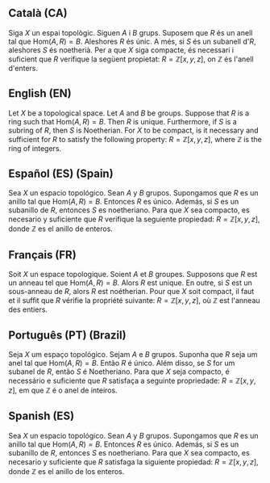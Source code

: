## Català (CA) 

Siga $X$ un espai topològic.
Siguen $A$ i $B$ grups.
Suposem que $R$ és un anell tal que $\mathrm{Hom}(A,R)=B$.
Aleshores $R$ és únic.
A més, si $S$ és un subanell d'$R$, aleshores $S$ és noetherià.
Per a que $X$ siga compacte, és necessari i suficient que $R$ verifique la següent propietat: $R=\mathbb{Z}[x,y,z]$, on $\mathbb{Z}$ és l'anell d'enters.

## English (EN)

Let $X$ be a topological space.
Let $A$ and $B$ be groups.
Suppose that $R$ is a ring such that $\mathrm{Hom}(A,R)=B$.
Then $R$ is unique.
Furthermore, if $S$ is a subring of $R$, then $S$ is Noetherian.
For $X$ to be compact, is it necessary and sufficient for $R$ to satisfy the following property: $R=\mathbb{Z}[x,y,z]$, where $\mathbb{Z}$ is the ring of integers.

## Español (ES) (Spain)

Sea $X$ un espacio topológico.
Sean $A$ y $B$ grupos.
Supongamos que $R$ es un anillo tal que $\mathrm{Hom}(A,R)=B$.
Entonces $R$ es único.
Además, si $S$ es un subanillo de $R$, entonces $S$ es noetheriano.
Para que $X$ sea compacto, es necesario y suficiente que $R$ verifique la seguiente propiedad: $R=\mathbb{Z}[x,y,z]$, donde $\mathbb{Z}$ es el anillo de enteros.

## Français (FR)

Soit $X$ un espace topologique.
Soient $A$ et $B$ groupes.
Supposons que $R$ est un anneau tel que $\mathrm{Hom}(A,R)=B$.
Alors $R$ est unique.
En outre, si $S$ est un sous-anneau de $R$, alors $R$ est noétherian.
Pour que $X$ soit compact, il faut et il suffit que $R$ vérifie la propriété suivante: $R=\mathbb{Z}[x,y,z]$, où $\mathbb{Z}$ est l'anneau des entiers.

## Português (PT) (Brazil)

Seja $X$ um espaço topológico.
Sejam $A$ e $B$ grupos.
Suponha que $R$ seja um anel tal que $\mathrm{Hom}(A,R)=B$.
Então $R$ é único.
Além disso, se $S$ for um subanel de $R$, então $S$ é Noetheriano.
Para que $X$ seja compacto, é necessário e suficiente que $R$ satisfaça a seguinte propriedade: $R=\mathbb{Z}[x,y,z]$, em que $\mathbb{Z}$ é o anel de inteiros.

## Spanish (ES)

Sea $X$ un espacio topológico.
Sean $A$ y $B$ grupos.
Supongamos que $R$ es un anillo tal que $\mathrm{Hom}(A,R)=B$.
Entonces $R$ es único.
Además, si $S$ es un subanillo de $R$, entonces $S$ es noetheriano.
Para que $X$ sea compacto, es necesario y suficiente que $R$ satisfaga la siguiente propiedad: $R=\mathbb{Z}[x,y,z]$, donde $\mathbb{Z}$ es el anillo de los enteros.
